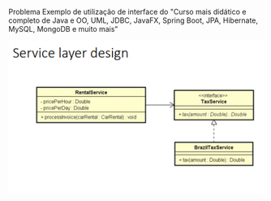Problema Exemplo de utilização de interface do "Curso mais didático e completo de Java e OO, UML, JDBC, JavaFX, Spring Boot, JPA, Hibernate, MySQL, MongoDB e muito mais"

![alt text](image.png)